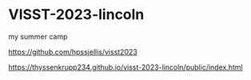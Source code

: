 # VISST-2023-lincoln
my summer camp

https://github.com/hpssjellis/visst2023

https://thyssenkrupp234.github.io/visst-2023-lincoln/public/index.html
